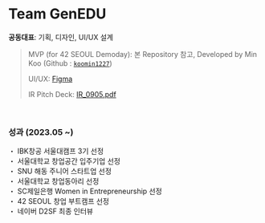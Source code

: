# Team GenEDU
**공동대표**: 기획, 디자인, UI/UX 설계
<br>
> MVP (for 42 SEOUL Demoday): 본 Repository 참고, Developed by Min Koo (Github : [`koomin1227`](https://github.com/koomin1227))
>
> UI/UX: [Figma](https://www.figma.com/file/XGUehlBplgw0oaZRpZBa3w/GenEDU_UI?type=design&node-id=633%3A15652&mode=design&t=bRz9DkuSJQ8Lxpqv-1)
>
> IR Pitch Deck: [IR_0905.pdf](https://drive.google.com/file/d/1xzGQAiBFLZwgkqBaaG2i5TnZqd6WjjMX/view?usp=sharing)

<br>
<h3>성과 (2023.05 ~)</h3>
・ IBK창공 서울대캠프 3기 선정<br>
・ 서울대학교 창업공간 입주기업 선정 <br>
・ SNU 해동 주니어 스타트업 선정 <br>
・ 서울대학교 창업동아리 선정 <br>
・ SC제일은행 Women in Entrepreneurship 선정 <br>
・ 42 SEOUL 창업 부트캠프 선정 <br>
・ 네이버 D2SF 최종 인터뷰 <br>


